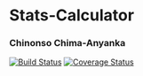 # Stats-Calculator

### Chinonso Chima-Anyanka

[![Build Status](https://travis-ci.com/ChinonsoChima/IS_219_Stats-Calc.svg?branch=master)](https://travis-ci.com/ChinonsoChima/IS_219_Stats-Calc)
[![Coverage Status](https://coveralls.io/repos/github/ChinonsoChima/IS_219_Stats-Calc/badge.svg?branch=master)](https://coveralls.io/github/ChinonsoChima/IS_219_Stats-Calc?branch=master)